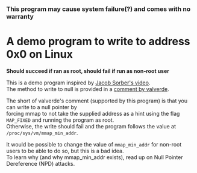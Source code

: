 ### This program may cause system failure(?) and comes with no warranty

# A demo program to write to address 0x0 on Linux
**Should succeed if ran as root, should fail if run as non-root user**

This is a demo program inspired by [Jacob Sorber's video](https://youtu.be/j38NsAsnH_s).\
The method to write to null is provided in a [comment by valverde](https://www.youtube.com/watch?v=j38NsAsnH_s&lc=Ugzk7FvseBh2iW30qgl4AaABAg).

The short of valverde's comment (supported by this program) is that you can write to a null pointer by\
forcing mmap to not take the supplied address as a hint using the flag `MAP_FIXED` and running the program as root.\
Otherwise, the write should fail and the program follows the value at `/proc/sys/vm/mmap_min_addr`.

It would be possible to change the value of `mmap_min_addr` for non-root users to be able to do so, but this is a bad idea.\
To learn why (and why mmap_min_addr exists), read up on Null Pointer Dereference (NPD) attacks.
